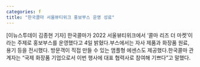 ```yaml
---
categories: f
title: "한국콜마 서울뷰티위크 홍보부스 운영 성료"
---
```

[이뉴스투데이 김종현 기자] 한국콜마가 2022 서울뷰티위크에서 ‘콜마 리즈 더 마켓’이라는 주제로 홍보부스를 운영했다고 4일 밝혔다.부스에서는 자사 제품과 화장품 원료, 용기 등을 전시했다. 방문객이 직접 만들 수 있는 앰플형 에센스도 제공했다.한국콜마 관계자는 “국제 화장품 기업으로서 이번 행사에 대표 협력사로 참여해 기쁘다”고 말했다.